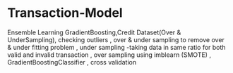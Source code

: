 # Transaction-Model
Ensemble Learning GradientBoosting,Credit Dataset(Over & UnderSampling),
checking outliers ,
over & under sampling to remove over & under fitting problem ,
under sampling -taking data in same ratio for both valid and invalid transaction ,
over sampling using imblearn (SMOTE) ,
GradientBoostingClassifier ,
cross validation 
